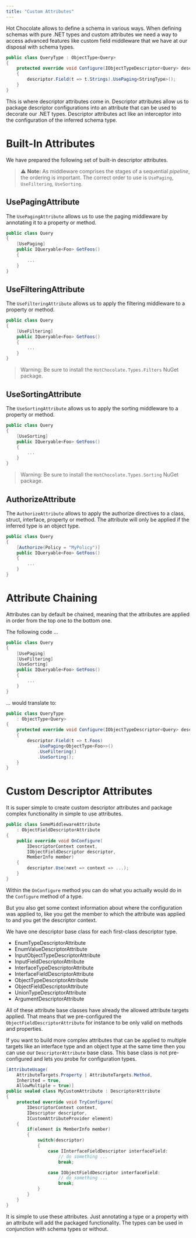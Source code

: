 ```yaml
---
title: "Custom Attributes"
---
```


Hot Chocolate allows to define a schema in various ways. When defining schemas with pure .NET types and custom attributes we need a way to access advanced features like custom field middleware that we have at our disposal with schema types.

```csharp
public class QueryType : ObjectType<Query>
{
    protected override void Configure(IObjectTypeDescriptor<Query> descriptor)
    {
        descriptor.Field(t => t.Strings).UsePaging<StringType>();
    }
}
```

This is where descriptor attributes come in. Descriptor attributes allow us to package descriptor configurations into an attribute that can be used to decorate our .NET types. Descriptor attributes act like an interceptor into the configuration of the inferred schema type.

# Built-In Attributes

We have prepared the following set of built-in descriptor attributes.

> ⚠️ **Note:** As middleware comprises the stages of a sequential _pipeline_, the ordering is important. The correct order to use is `UsePaging`, `UseFiltering`, `UseSorting`.

## UsePagingAttribute

The `UsePagingAttribute` allows us to use the paging middleware by annotating it to a property or method.

```csharp
public class Query
{
    [UsePaging]
    public IQueryable<Foo> GetFoos()
    {
        ...
    }
}
```

## UseFilteringAttribute

The `UseFilteringAttribute` allows us to apply the filtering middleware to a property or method.

```csharp
public class Query
{
    [UseFiltering]
    public IQueryable<Foo> GetFoos()
    {
        ...
    }
}
```

> Warning: Be sure to install the `HotChocolate.Types.Filters` NuGet package.

## UseSortingAttribute

The `UseSortingAttribute` allows us to apply the sorting middleware to a property or method.

```csharp
public class Query
{
    [UseSorting]
    public IQueryable<Foo> GetFoos()
    {
        ...
    }
}
```

> Warning: Be sure to install the `HotChocolate.Types.Sorting` NuGet package.

## AuthorizeAttribute

The `AuthorizeAttribute` allows to apply the authorize directives to a class, struct, interface, property or method. The attribute will only be applied if the inferred type is an object type.

```csharp
public class Query
{
    [Authorize(Policy = "MyPolicy")]
    public IQueryable<Foo> GetFoos()
    {
        ...
    }
}
```

# Attribute Chaining

Attributes can by default be chained, meaning that the attributes are applied in order from the top one to the bottom one.

The following code ...

```csharp
public class Query
{
    [UsePaging]
    [UseFiltering]
    [UseSorting]
    public IQueryable<Foo> GetFoos()
    {
        ...
    }
}
```

... would translate to:

```csharp
public class QueryType
    : ObjectType<Query>
{
    protected override void Configure(IObjectTypeDescriptor<Query> descriptor)
    {
        descriptor.Field(t => t.Foos)
            .UsePaging<ObjectType<Foo>>()
            .UseFiltering()
            .UseSorting();
    }
}
```

# Custom Descriptor Attributes

It is super simple to create custom descriptor attributes and package complex functionality in simple to use attributes.

```csharp
public class SomeMiddlewareAttribute
    : ObjectFieldDescriptorAttribute
{
    public override void OnConfigure(
        IDescriptorContext context,
        IObjectFieldDescriptor descriptor,
        MemberInfo member)
    {
        descriptor.Use(next => context => ...);
    }
}
```

Within the `OnConfigure` method you can do what you actually would do in the `Configure` method of a type.

But you also get some context information about where the configuration was applied to, like you get the member to which the attribute was applied to and you get the descriptor context.

We have one descriptor base class for each first-class descriptor type.

- EnumTypeDescriptorAttribute
- EnumValueDescriptorAttribute
- InputObjectTypeDescriptorAttribute
- InputFieldDescriptorAttribute
- InterfaceTypeDescriptorAttribute
- InterfaceFieldDescriptorAttribute
- ObjectTypeDescriptorAttribute
- ObjectFieldDescriptorAttribute
- UnionTypeDescriptorAttribute
- ArgumentDescriptorAttribute

All of these attribute base classes have already the allowed attribute targets applied. That means that we pre-configured the `ObjectFieldDescriptorAttribute` for instance to be only valid on methods and properties.

If you want to build more complex attributes that can be applied to multiple targets like an interface type and an object type at the same time then you can use our `DescriptorAttribute` base class. This base class is not pre-configured and lets you probe for configuration types.

```csharp
[AttributeUsage(
    AttributeTargets.Property | AttributeTargets.Method,
    Inherited = true,
    AllowMultiple = true)]
public sealed class MyCustomAttribute : DescriptorAttribute
{
    protected override void TryConfigure(
        IDescriptorContext context,
        IDescriptor descriptor,
        ICustomAttributeProvider element)
    {
        if(element is MemberInfo member)
        {
            switch(descriptor)
            {
                case IInterfaceFieldDescriptor interfaceField:
                    // do something ...
                    break;

                case IObjectFieldDescriptor interfaceField:
                    // do something ...
                    break;
            }
        }
    }
}
```

It is simple to use these attributes. Just annotating a type or a property with an attribute will add the packaged functionality. The types can be used in conjunction with schema types or without.
